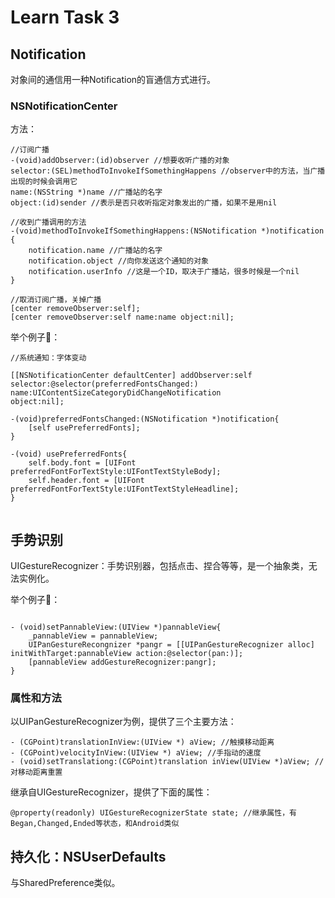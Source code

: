 # Learn Task 3

## Notification

对象间的通信用一种Notification的盲通信方式进行。

### NSNotificationCenter

方法：
```
//订阅广播
-(void)addObserver:(id)observer //想要收听广播的对象
selector:(SEL)methodToInvokeIfSomethingHappens //observer中的方法，当广播出现的时候会调用它
name:(NSString *)name //广播站的名字 
object:(id)sender //表示是否只收听指定对象发出的广播，如果不是用nil

//收到广播调用的方法
-(void)methodToInvokeIfSomethingHappens:(NSNotification *)notification
{
    notification.name //广播站的名字
    notification.object //向你发送这个通知的对象
    notification.userInfo //这是一个ID，取决于广播站，很多时候是一个nil
}

//取消订阅广播，关掉广播
[center removeObserver:self]; 
[center removeObserver:self name:name object:nil];

```

举个例子🌰：
```
//系统通知：字体变动

[[NSNotificationCenter defaultCenter] addObserver:self 
selector:@selector(preferredFontsChanged:) 
name:UIContentSizeCategoryDidChangeNotification 
object:nil];
    
-(void)preferredFontsChanged:(NSNotification *)notification{
    [self usePreferredFonts];
}

-(void) usePreferredFonts{
    self.body.font = [UIFont preferredFontForTextStyle:UIFontTextStyleBody];
    self.header.font = [UIFont preferredFontForTextStyle:UIFontTextStyleHeadline];
}


```



## 手势识别

UIGestureRecognizer：手势识别器，包括点击、捏合等等，是一个抽象类，无法实例化。

举个例子🌰：

```

- (void)setPannableView:(UIView *)pannableView{
    _pannableView = pannableView;
    UIPanGestureRecongnizer *pangr = [[UIPanGestureRecognizer alloc] initWithTarget:pannableView action:@selector(pan:)];
    [pannableView addGestureRecognizer:pangr];
}

```

### 属性和方法

以UIPanGestureRecognizer为例，提供了三个主要方法：

```
- (CGPoint)translationInView:(UIView *) aView; //触摸移动距离
- (CGPoint)velocityInView:(UIView *) aView; //手指动的速度
- (void)setTranslationg:(CGPoint)translation inView(UIView *)aView; //对移动距离重置
```

继承自UIGestureRecognizer，提供了下面的属性：

```
@property(readonly) UIGestureRecognizerState state; //继承属性，有Began,Changed,Ended等状态，和Android类似
```







## 持久化：NSUserDefaults

与SharedPreference类似。